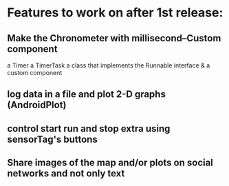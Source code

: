 # Features to work on after 1st release:

## Make the Chronometer with millisecond–Custom component
a Timer
a TimerTask
a class that implements the Runnable interface
& a custom component

## log data in a file and plot 2-D graphs (AndroidPlot)
## control start run and stop extra using sensorTag's buttons
## Share images of the map and/or plots on social networks and not only text